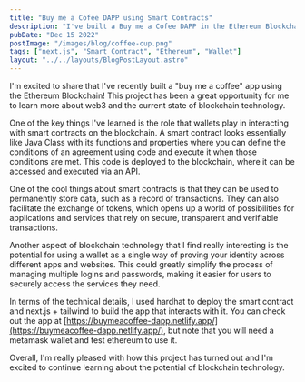 ```yaml
---
title: "Buy me a Cofee DAPP using Smart Contracts"
description: "I've built a Buy me a Cofee DAPP in the Ethereum Blockchain"
pubDate: "Dec 15 2022"
postImage: "/images/blog/coffee-cup.png"
tags: ["next.js", "Smart Contract", "Ethereum", "Wallet"]
layout: "../../layouts/BlogPostLayout.astro"
---
```


I'm excited to share that I've recently built a "buy me a coffee" app using the Ethereum Blockchain! This project has been a great opportunity for me to learn more about web3 and the current state of blockchain technology.

One of the key things I've learned is the role that wallets play in interacting with smart contracts on the blockchain. A smart contract looks essentially like Java Class with its functions and properties where you can define the conditions of an agreement using code and execute it when those conditions are met. This code is deployed to the blockchain, where it can be accessed and executed via an API.

One of the cool things about smart contracts is that they can be used to permanently store data, such as a record of transactions. They can also facilitate the exchange of tokens, which opens up a world of possibilities for applications and services that rely on secure, transparent and verifiable transactions.

Another aspect of blockchain technology that I find really interesting is the potential for using a wallet as a single way of proving your identity across different apps and websites. This could greatly simplify the process of managing multiple logins and passwords, making it easier for users to securely access the services they need.

In terms of the technical details, I used hardhat to deploy the smart contract and next.js + tailwind to build the app that interacts with it. You can check out the app at [https://buymeacoffee-dapp.netlify.app/](https://buymeacoffee-dapp.netlify.app/), but note that you will need a metamask wallet and test ethereum to use it.

Overall, I'm really pleased with how this project has turned out and I'm excited to continue learning about the potential of blockchain technology.
